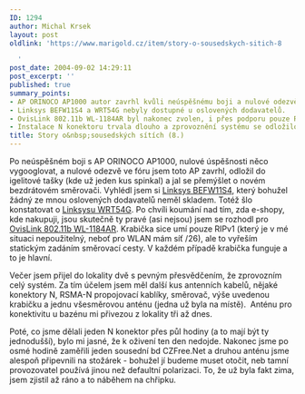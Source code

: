```yaml
---
ID: 1294
author: Michal Krsek
layout: post
oldlink: 'https://www.marigold.cz/item/story-o-sousedskych-sitich-8

  '
post_date: 2004-09-02 14:29:11
post_excerpt: ''
published: true
summary_points:
- AP ORINOCO AP1000 autor zavrhl kvůli neúspěšnému boji a nulové odezvě.
- Linksys BEFW11S4 a WRT54G nebyly dostupné u oslovených dodavatelů.
- OvisLink 802.11b WL-1184AR byl nakonec zvolen, i přes podporu pouze RIPv1.
- Instalace N konektoru trvala dlouho a zprovoznění systému se odložilo.
title: Story o&nbsp;sousedských sítích (8.)
---
```


<p>
Po neúspěšném boji s AP ORINOCO AP1000, nulové úspěšnosti něco vygooglovat, a nulové odezvě ve fóru jsem toto AP zavrhl, odložil do igelitové tašky (kde už jeden kus spinkal) a jal se přemýšlet o novém bezdrátovém směrovači. Vyhlédl jsem si <a href="http://www.linksys.com/products/product.asp?grid=33&amp;scid=35&amp;prid=544">Linksys BEFW11S4</a>, který bohužel žádný ze mnou oslovených dodavatelů neměl skladem. Totéž šlo konstatovat o <a href="http://www.linksys.com/products/product.asp?grid=33&amp;scid=35&amp;prid=601">Linksysu WRT54G</a>. Po chvíli koumání nad tím, zda e-shopy, kde nakupuji, jsou skutečně ty pravé (asi nejsou) jsem se rozhodl pro <a href="http://www.ovislink.com/newovislink/Products/Wireless/ACCESS4port/WR400.asp">OvisLink 802.11b WL-1184AR</a>. Krabička sice umí pouze RIPv1 (který je v mé situaci nepoužitelný, neboť pro WLAN mám síť /26), ale to vyřeším statickým zadáním směrovací cesty. V každém případě krabička funguje a to je hlavní.</p>
<p>
Večer jsem přijel do lokality dvě s pevným přesvědčením, že zprovozním celý systém. Za tím účelem jsem měl další kus antenních kabelů, nějaké konektory N, RSMA-N propojovací kablíky, směrovač, výše uvedenou krabičku a jednu všesměrovou anténu (jedna už byla na místě).  Anténu pro konektivitu u bazénu mi přivezou z lokality tři až dnes.</p>
<p>
Poté, co jsme dělali jeden N konektor přes půl hodiny (a to mají být ty jednodušší), bylo mi jasné, že k oživení ten den nedojde. Nakonec jsme po osmé hodině zaměřili jeden sousední bd CZFree.Net a druhou anténu jsme alespoň připevnili na stožárek - bohužel jí budeme muset otočit, neb tamní provozovatel používá jinou než defaultní polarizaci. To, že už byla fakt zima, jsem zjistil až ráno a to náběhem na chřipku. </p>
<p>
  </p>